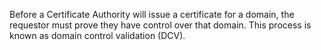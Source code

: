 Before a Certificate Authority will issue a certificate for a domain, the requestor must prove they have control over that domain. This process is known as domain control validation (DCV).